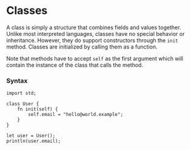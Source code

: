 # Classes

A class is simply a structure that combines fields and values together. Unlike most interpreted languages, classes have no special behavior or inheritance. However, they do support constructors through the `init` method. Classes are initialized by calling them as a function.

Note that methods have to accept `self` as the first argument which will contain the instance of the class that calls the method.

### Syntax

```
import std;

class User {
    fn init(self) {
        self.email = "hello@world.example";
    }
}

let user = User();
println(user.email);
```
